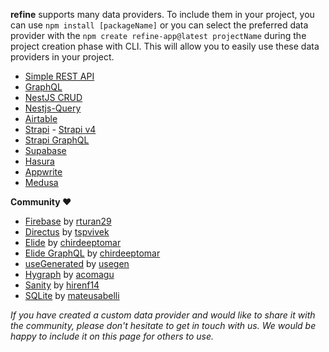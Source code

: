 **refine** supports many data providers. To include them in your project, you can use `npm install [packageName]` or you can select the preferred data provider with the `npm create refine-app@latest projectName` during the project creation phase with CLI. This will allow you to easily use these data providers in your project.

-   [Simple REST API](https://github.com/refinedev/refine/tree/master/packages/simple-rest)
-   [GraphQL](https://github.com/refinedev/refine/tree/master/packages/graphql)
-   [NestJS CRUD](https://github.com/refinedev/refine/tree/master/packages/nestjsx-crud)
-   [Nestjs-Query](https://github.com/refinedev/refine/tree/master/packages/nestjs-query)
-   [Airtable](https://github.com/refinedev/refine/tree/master/packages/airtable)
-   [Strapi](https://github.com/refinedev/refine/tree/master/packages/strapi) - [Strapi v4](https://github.com/refinedev/refine/tree/master/packages/strapi-v4)
-   [Strapi GraphQL](https://github.com/refinedev/refine/tree/master/packages/strapi-graphql)
-   [Supabase](https://github.com/refinedev/refine/tree/master/packages/supabase)
-   [Hasura](https://github.com/refinedev/refine/tree/master/packages/hasura)
-   [Appwrite](https://github.com/refinedev/refine/tree/master/packages/appwrite)
-   [Medusa](https://github.com/refinedev/refine/tree/master/packages/medusa)

**Community ❤️**

-   [Firebase](https://github.com/resulturan/refine-firebase) by [rturan29](https://github.com/resulturan)
-   [Directus](https://github.com/tspvivek/refine-directus) by [tspvivek](https://github.com/tspvivek)
-   [Elide](https://github.com/chirdeeptomar/refine-elide-rest) by [chirdeeptomar](https://github.com/chirdeeptomar)
-   [Elide GraphQL](https://github.com/chirdeeptomar/refine-elide-graphql) by [chirdeeptomar](https://github.com/chirdeeptomar)
-   [useGenerated](https://github.com/usegen/refine-use-generated) by [usegen](https://github.com/usegen)
-   [Hygraph](https://hygraph.com/) by [acomagu](https://github.com/acomagu/refine-hygraph)
-   [Sanity](https://www.sanity.io) by [hirenf14](https://github.com/hirenf14/refine-sanity)
-   [SQLite](https://www.sqlite.org/index.html) by [mateusabelli](https://github.com/mateusabelli/refine-sqlite)
  

_If you have created a custom data provider and would like to share it with the community, please don't hesitate to get in touch with us. We would be happy to include it on this page for others to use._
